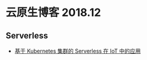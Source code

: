 # 云原生博客 2018.12

## Serverless

* [基于 Kubernetes 集群的 Serverless 在 IoT 中的应用](https://www.ibm.com/developerworks/cn/cloud/library/cl-lo-serverless-on-private-cloud/index.html)